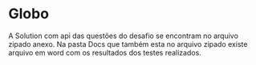 # Globo
A Solution com api das questões do desafio se encontram no arquivo zipado anexo. Na pasta Docs que também esta no arquivo zipado existe arquivo em word com os resultados dos testes realizados.
